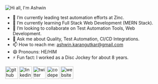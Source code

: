 ![Hi all, I'm Ashwin](https://user-images.githubusercontent.com/16290315/121773348-0046b200-cb99-11eb-81a1-f3f47834e61d.png)


- 🔭 I’m currently leading test automation efforts at Zinc.
- 🌱 I’m currently learning Full Stack Web Development (MERN Stack).
- 👯 I’m looking to collaborate on Test Automation Tools, Web Development.  
- 💬 Ask me about Quality, Test Automation, CI/CD Integrations.
- 📫 How to reach me: ashwin.karangutkar@gmail.com 
- 😄 Pronouns: HE/HIM 
- ⚡ Fun fact: I worked as a Disc Jockey for about 8 years.

[<img src="https://img.icons8.com/color/48/000000/github--v1.png" alt='github' height='40'>](https://github.com/AshwinK1989)
[<img src="https://img.icons8.com/color/48/000000/linkedin.png" alt='linkedin' height='40'>](https://www.linkedin.com/in/ashwinkarangutkar/)
[<img src="https://img.icons8.com/color/48/000000/twitter.png" alt='twitter' height='40'>](https://twitter.com/thashwin)
[<img src="https://img.icons8.com/color/48/000000/codepen.png" alt='codepen' height='40'>](https://codepen.io/theashwink)
[<img src="https://img.icons8.com/color/48/000000/internet--v1.png" alt='website' height='40'>](https://ashwink.tech/)
